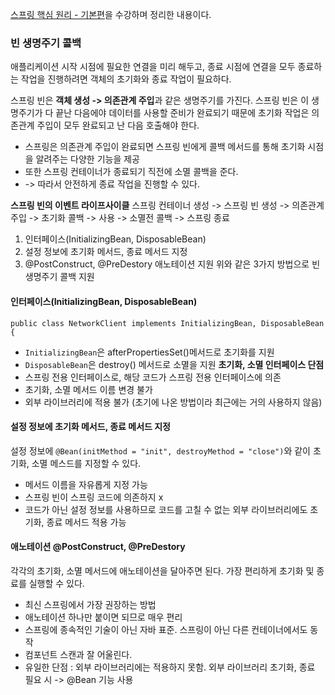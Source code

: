 [스프링 핵심 원리 - 기본편](https://www.inflearn.com/course/%EC%8A%A4%ED%94%84%EB%A7%81-%ED%95%B5%EC%8B%AC-%EC%9B%90%EB%A6%AC-%EA%B8%B0%EB%B3%B8%ED%8E%B8)을 수강하며 정리한 내용이다.


### 빈 생명주기 콜백

애플리케이션 시작 시점에 필요한 연결을 미리 해두고, 종료 시점에 연결을 모두 종료하는 작업을 진행하려면 객체의 초기화와 종료 작업이 필요하다.

스프링 빈은 **객체 생성 -> 의존관계 주입**과 같은 생명주기를 가진다.
스프링 빈은 이 생명주기가 다 끝난 다음에야 데이터를 사용할 준비가 완료되기 때문에 초기화 작업은 의존관계 주입이 모두 완료되고 난 다음 호출해야 한다.
* 스프링은 의존관계 주입이 완료되면 스프링 빈에게 콜백 메서드를 통해 초기화 시점을 알려주는 다양한 기능을 제공
* 또한 스프링 컨테이너가 종료되기 직전에 소멸 콜백을 준다.
* -> 따라서 안전하게 종료 작업을 진행할 수 있다.

**스프링 빈의 이벤트 라이프사이클**
스프링 컨테이너 생성 -> 스프링 빈 생성 -> 의존관계 주입 -> 초기화 콜백 -> 사용 -> 소멸전 콜백 -> 스프링 종료


1. 인터페이스(InitializingBean, DisposableBean)
2. 설정 정보에 초기화 메서드, 종료 메서드 지정
3. @PostConstruct, @PreDestory 애노테이션 지원
위와 같은 3가지 방법으로 빈 생명주기 콜백 지원

#### 인터페이스(InitializingBean, DisposableBean)
```
public class NetworkClient implements InitializingBean, DisposableBean {
```
* ```InitializingBean```은 afterPropertiesSet()메서드로 초기화를 지원
* ```DisposableBean```은 destroy() 메서드로 소멸을 지원
**초기화, 소멸 인터페이스 단점**
* 스프링 전용 인터페이스로, 해당 코드가 스프링 전용 인터페이스에 의존
* 초기화, 소멸 메서드 이름 변경 불가
* 외부 라이브러리에 적용 불가
(초기에 나온 방법이라 최근에는 거의 사용하지 않음)


#### 설정 정보에 초기화 메서드, 종료 메서드 지정
설정 정보에 ```@Bean(initMethod = "init", destroyMethod = "close")```와 같이 초기화, 소멸 메스드를 지정할 수 있다.
* 메서드 이름을 자유롭게 지정 가능
* 스프링 빈이 스프링 코드에 의존하지 x
* 코드가 아닌 설정 정보를 사용하므로 코드를 고칠 수 없는 외부 라이브러리에도 초기화, 종료 메서드 적용 가능


#### 애노테이션 @PostConstruct, @PreDestory
각각의 초기화, 소멸 메서드에 애노테이션을 달아주면 된다.
가장 편리하게 초기화 및 종료를 실행할 수 있다.
* 최신 스프링에서 가장 권장하는 방법
* 애노테이션 하나만 붙이면 되므로 매우 편리
* 스프링에 종속적인 기술이 아닌 자바 표준. 스프링이 아닌 다른 컨테이너에서도 동작
* 컴포넌트 스캔과 잘 어울린다.
* 유일한 단점 : 외부 라이브러리에는 적용하지 못함. 외부 라이브러리 초기화, 종료 필요 시 -> @Bean 기능 사용
